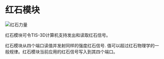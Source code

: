 # 红石模块

![红石力量](item:tis3d:module_redstone)

红石模块可令TIS-3D计算机支持发出和读取红石信号。

红石模块从四个端口读值并发射同样的强度红石信号. 值可以超过红石物理学的一般规律。红石模块当前应用的红石信号写入到其四个端口。
